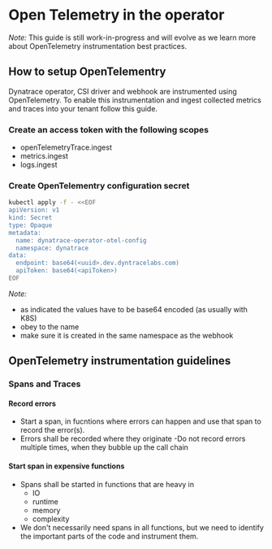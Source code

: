 # Open Telemetry in the operator

*Note:* This guide is still work-in-progress and will evolve as we learn more about OpenTelemetry instrumentation best practices.

## How to setup OpenTelementry

Dynatrace operator, CSI driver and webhook are instrumented using OpenTelemetry. To enable this instrumentation and ingest collected
metrics and traces into your tenant follow this guide.

### Create an access token with the following scopes

- openTelemetryTrace.ingest
- metrics.ingest
- logs.ingest

### Create OpenTelementry configuration secret

```bash
kubectl apply -f - <<EOF
apiVersion: v1
kind: Secret
type: Opaque
metadata:
  name: dynatrace-operator-otel-config
  namespace: dynatrace
data:
  endpoint: base64(<uuid>.dev.dyntracelabs.com)
  apiToken: base64(<apiToken>)
EOF
```

*Note:*

- as indicated the values have to be base64 encoded (as usually with K8S)
- obey to the name
- make sure it is created in the same namespace as the webhook

## OpenTelemetry instrumentation guidelines

### Spans and Traces

#### Record errors

- Start a span, in fucntions where errors can happen and use that span to record the error(s).
- Errors shall be recorded where they originate
-Do not record errors multiple times, when they bubble up the call chain

#### Start span in expensive functions

- Spans shall be started in functions that are heavy in
  - IO
  - runtime
  - memory
  - complexity
- We don't necessarily need spans in all functions, but we need to identify the important parts of the code and instrument them.
